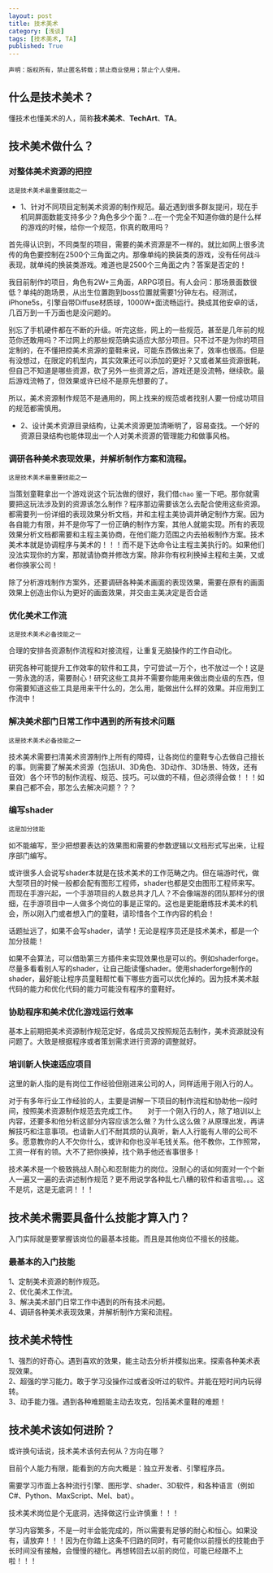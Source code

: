 ```yaml
---
layout: post
title: 技术美术
category: [浅谈]
tags: [技术美术, TA]
published: True
---
```



`声明：版权所有，禁止匿名转载；禁止商业使用；禁止个人使用。`


## 什么是技术美术？
懂技术也懂美术的人，简称**技术美术**、**TechArt**、**TA**。


## 技术美术做什么？

### 对整体美术资源的把控
`这是技术美术最重要技能之一`

- 1、针对不同项目定制美术资源的制作规范。最近遇到很多群友提问，现在手机同屏面数能支持多少？角色多少个面？...在一个完全不知道你做的是什么样的游戏的时候，给你一个规范，你真的敢用吗？

首先得认识到，不同类型的项目，需要的美术资源是不一样的。就比如网上很多流传的角色要控制在2500个三角面之内。那像单纯的换装类的游戏，没有任何战斗表现，就单纯的换装类游戏。难道也是2500个三角面之内？答案是否定的！

我目前制作的项目，角色有2W+三角面，ARPG项目。有人会问：那场景面数很低？单纯的跑场景，从出生位置跑到boss位置就需要1分钟左右。经测试，iPhone5s，引擎自带Diffuse材质球，1000W+面流畅运行。换成其他安卓的话，几百万到一千万面也是没问题的。

别忘了手机硬件都在不断的升级。听完这些，网上的一些规范，甚至是几年前的规范你还敢用吗？不过网上的那些规范确实适应大部分项目。只不过不是为你的项目定制的，在不懂把控美术资源的童鞋来说，可能东西做出来了，效率也很高。但是有没想过，在限定的机型内，其实效果还可以添加的更好？又或者某些资源很耗，但自己不知道是哪些资源，砍了另外一些资源之后，游戏还是没流畅，继续砍。最后游戏流畅了，但效果或许已经不是原先想要的了。

所以，美术资源制作规范不是通用的，网上找来的规范或者找别人要一份成功项目的规范都需慎用。

- 2、设计美术资源目录结构，让美术资源更加清晰明了，容易查找。一个好的资源目录结构也能体现出一个人对美术资源的管理能力和做事风格。

### 调研各种美术表现效果，并解析制作方案和流程。
`这是技术美术最重要技能之一`

当策划童鞋拿出一个游戏说这个玩法做的很好，我们借`chao` 鉴一下吧。那你就需要把这玩法涉及到的资源该怎么制作？程序那边需要该怎么去配合使用这些资源。都需要列一份详细的表现效果分析文档，并和主程主美协调并确定制作方案。因为各自能力有限，并不是你写了一份正确的制作方案，其他人就能实现。所有的表现效果分析文档都需要和主程主美协商，在他们能力范围之内去拍板制作方案。技术美术本就是协调程序与美术的！！！而不是下达命令让主程主美执行的。如果他们没法实现你的方案，那就请协商并修改方案。除非你有权利换掉主程和主美，又或者你换家公司！

除了分析游戏制作方案外，还要调研各种美术画面的表现效果，需要在原有的画面效果上创造出你认为更好的画面效果，并交由主美决定是否合适

### 优化美术工作流
`这是技术美术必备技能之一`

合理的安排各资源制作流程和对接流程，让重复无脑操作的工作自动化。

研究各种可能提升工作效率的软件和工具，宁可尝试一万个，也不放过一个！这是一劳永逸的活，需要耐心！研究这些工具并不需要你能用来做出商业级的东西，但你需要知道这些工具是用来干什么的，怎么用，能做出什么样的效果。并应用到工作流中！

### 解决美术部门日常工作中遇到的所有技术问题
`这是技术美术必备技能之一`

技术美术需要扫清美术资源制作上所有的障碍，让各岗位的童鞋专心去做自己擅长的事。则需要了解美术资源（包括UI、3D角色、3D动作、3D场景、特效，还有音效）各个环节的制作流程、规范、技巧。可以做的不精，但必须得会做！！！如果自己都不会，那怎么去解决问题？？？

### 编写shader
`这是加分技能`

如不能编写，至少把想要表达的效果图和需要的参数逻辑以文档形式写出来，让程序部门编写。

或许很多人会说写shader本就是在技术美术的工作范畴之内。但在端游时代，做大型项目的时候一般都会配有图形工程师，shader也都是交由图形工程师来写。而现在手游兴起，一个手游项目的人数总共才几人？不会像端游的团队那样分的很细，在手游项目中一人做多个岗位的事是正常的。这也是更能磨练技术美术的机会，所以刚入门或者想入门的童鞋，请珍惜各个工作内容的机会！

话题扯远了，如果不会写shader，请学！无论是程序员还是技术美术，都是一个加分技能！

如果不会算法，可以借助第三方插件来实现效果也是可以的。例如shaderforge。尽量多看看别人写的shader，让自己能读懂shader。使用shaderforge制作的shader，最好能让程序员童鞋帮忙看下哪些方面可以优化掉的。因为技术美术敲代码的能力和优化代码的能力可能没有程序的童鞋好。

### 协助程序和美术优化游戏运行效率
基本上前期把美术资源制作规范定好，各成员又按照规范去制作，美术资源就没有问题了。大致是根据程序或者策划需求进行资源的调整就好。

### 培训新人快速适应项目
这里的新人指的是有岗位工作经验但刚进来公司的人，同样适用于刚入行的人。

对于有多年行业工作经验的人，主要是讲解一下项目的制作流程和协助他一段时间，按照美术资源制作规范去完成工作。
　 对于一个刚入行的人，除了培训以上内容，还要多和他分析这部分内容应该怎么做？为什么这么做？从原理出发，再讲解技巧和注意事项。也请新人们不耐其烦的认真听，新人入行能有人带的公司不多。愿意教你的人不欠你什么，或许和你也没半毛钱关系。他不教你，工作照常，工资一样有的领。大不了把你换掉，找个熟手他还省事很多！


技术美术是一个极致挑战人耐心和忍耐能力的岗位。没耐心的话如何面对一个个新人一遍又一遍的去讲述制作规范？更不用说学各种乱七八糟的软件和语言啦。。。这不是坑，这是无底洞！！！


## 技术美术需要具备什么技能才算入门？
入门实际就是要掌握该岗位的最基本技能。而且是其他岗位不擅长的技能。


### 最基本的入门技能
1、定制美术资源的制作规范。<br>
2、优化美术工作流。<br>
3、解决美术部门日常工作中遇到的所有技术问题。<br>
4、调研各种美术表现效果，并解析制作方案和流程。


## 技术美术特性
1、强烈的好奇心。遇到喜欢的效果，能主动去分析并模拟出来。探索各种美术表现效果。<br>
2、超强的学习能力。敢于学习没操作过或者没听过的软件。并能在短时间内玩得转。<br>
3、动手能力强。遇到各种难题能主动去攻克，包括美术童鞋的难题！


## 技术美术该如何进阶？
或许换句话说，技术美术该何去何从？方向在哪？

目前个人能力有限，能看到的方向大概是：独立开发者、引擎程序员。

需要学习市面上各种流行引擎、图形学、shader、3D软件，和各种语言（例如C#、Python、MaxScript、Mel、bat）。

技术美术岗位是个无底洞，选择做这行业许慎重！！！

学习内容繁多，不是一时半会能完成的，所以需要有足够的耐心和恒心。如果没有，请放弃！！！因为在你踏上这条不归路的同时，有可能你以前擅长的技能由于长时间没有接触，会慢慢的褪化。再想转回去以前的岗位，可能已经跟不上啦！！！

